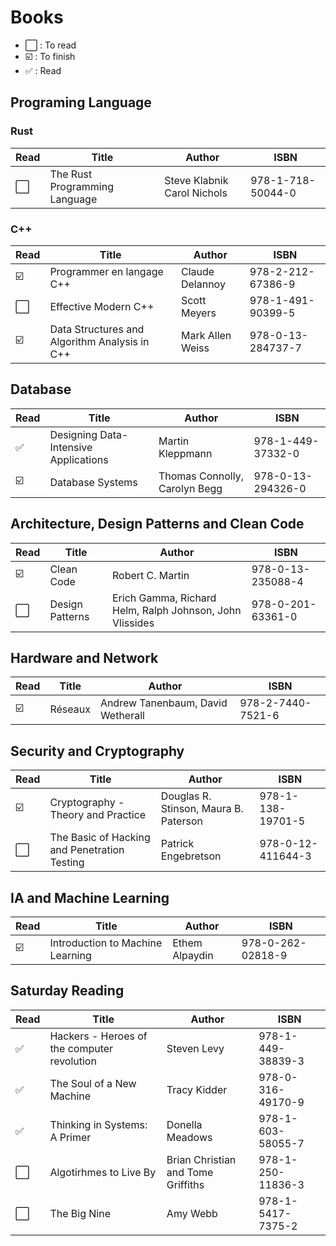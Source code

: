 # Books

- ⬜️ : To read
- ☑️ : To finish
- ✅ : Read

## Programing Language

### Rust

| Read | Title                         | Author                      | ISBN              |
| ---- | ----------------------------- | --------------------------- | ----------------- |
| ⬜️  | The Rust Programming Language | Steve Klabnik Carol Nichols | 978-1-718-50044-0 |

### C++

| Read | Title                                         | Author           | ISBN              |
| ---- | --------------------------------------------- | ---------------- | ----------------- |
| ☑️   | Programmer en langage C++                     | Claude Delannoy  | 978-2-212-67386-9 |
| ⬜️  | Effective Modern C++                          | Scott Meyers     | 978-1-491-90399-5 |
| ☑️   | Data Structures and Algorithm Analysis in C++ | Mark Allen Weiss | 978-0-13-284737-7 |

## Database

| Read | Title                                 | Author                        | ISBN              |
| ---- | ------------------------------------- | ----------------------------- | ----------------- |
| ✅   | Designing Data-Intensive Applications | Martin Kleppmann              | 978-1-449-37332-0 |
| ☑️   | Database Systems                      | Thomas Connolly, Carolyn Begg | 978-0-13-294326-0 |

## Architecture, Design Patterns and Clean Code

| Read | Title           | Author                                                   | ISBN              |
| ---- | --------------- | -------------------------------------------------------- | ----------------- |
| ☑️   | Clean Code      | Robert C. Martin                                         | 978-0-13-235088-4 |
| ⬜️  | Design Patterns | Erich Gamma, Richard Helm, Ralph Johnson, John Vlissides | 978-0-201-63361-0 |

## Hardware and Network

| Read | Title   | Author                            | ISBN              |
| ---- | ------- | --------------------------------- | ----------------- |
| ☑️   | Réseaux | Andrew Tanenbaum, David Wetherall | 978-2-7440-7521-6 |

## Security and Cryptography

| Read | Title                                        | Author                                | ISBN              |
| ---- | -------------------------------------------- | ------------------------------------- | ----------------- |
| ☑️   | Cryptography - Theory and Practice           | Douglas R. Stinson, Maura B. Paterson | 978-1-138-19701-5 |
| ⬜️  | The Basic of Hacking and Penetration Testing | Patrick Engebretson                   | 978-0-12-411644-3 |

## IA and Machine Learning

| Read | Title                            | Author         | ISBN              |
| ---- | -------------------------------- | -------------- | ----------------- |
| ☑️   | Introduction to Machine Learning | Ethem Alpaydin | 978-0-262-02818-9 |

## Saturday Reading

| Read | Title                                       | Author                             | ISBN              |
| ---- | ------------------------------------------- | ---------------------------------- | ----------------- |
| ✅   | Hackers - Heroes of the computer revolution | Steven Levy                        | 978-1-449-38839-3 |
| ✅   | The Soul of a New Machine                   | Tracy Kidder                       | 978-0-316-49170-9 |
| ✅   | Thinking in Systems: A Primer               | Donella Meadows                    | 978-1-603-58055-7 |
| ⬜️  | Algotirhmes to Live By                      | Brian Christian and Tome Griffiths | 978-1-250-11836-3 |
| ⬜️  | The Big Nine                                | Amy Webb                           | 978-1-5417-7375-2 |
